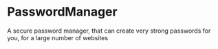# PasswordManager
A secure password manager, that can create very strong passwords for you, for a large number of websites
